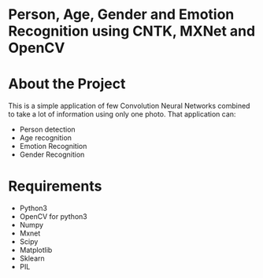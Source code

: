 # Person, Age, Gender and Emotion Recognition using CNTK, MXNet and OpenCV


# About the Project
This is a simple application of few Convolution Neural Networks combined to take a lot of information using only one photo. That application can:
  * Person detection
  * Age recognition
  * Emotion Recognition
  * Gender Recognition


# Requirements
  * Python3
  * OpenCV for python3
  * Numpy
  * Mxnet
  * Scipy
  * Matplotlib
  * Sklearn
  * PIL
